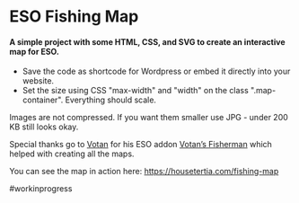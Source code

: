 # ESO Fishing Map
#### A simple project with some HTML, CSS, and SVG to create an interactive map for ESO.
* Save the code as shortcode for Wordpress or embed it directly into your website.
* Set the size using CSS "max-width" and "width" on the class ".map-container". Everything should scale.

Images are not compressed. If you want them smaller use JPG - under 200 KB still looks okay.

Special thanks go to [Votan](https://www.esoui.com/forums/member.php?action=getinfo&userid=13996) for his ESO addon [Votan’s Fisherman](https://www.esoui.com/downloads/info918-VotansFisherman.html) which helped with creating all the maps.

You can see the map in action here: https://housetertia.com/fishing-map

#workinprogress
